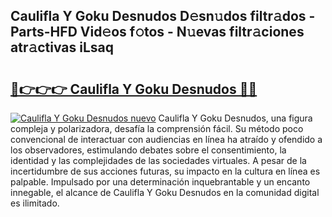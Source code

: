 ## Caulifla Y Goku Desnudos D𝚎sn𝚞dos filtr𝚊dos - Parts-HFD Vid𝚎os f𝚘tos - N𝚞evas filtr𝚊ciones atr𝚊ctivas iLsaq

# <h2><a href="http://mb6soo.tromn.icu/?c=Caulifla+Y+Goku+Desnudos">🔗👉👉👉 Caulifla Y Goku Desnudos 🔗🔗</a></h2>

[![Caulifla Y Goku Desnudos nuevo](https://i.imgur.com/pEAQMta.gif)](http://mb6soo.tromn.icu/?c=Caulifla+Y+Goku+Desnudos)
Caulifla Y Goku Desnudos, una figura compleja y polarizadora, desafía la comprensión fácil. Su método poco convencional de interactuar con audiencias en línea ha atraído y ofendido a los observadores, estimulando debates sobre el consentimiento, la identidad y las complejidades de las sociedades virtuales. A pesar de la incertidumbre de sus acciones futuras, su impacto en la cultura en línea es palpable. Impulsado por una determinación inquebrantable y un encanto innegable, el alcance de Caulifla Y Goku Desnudos en la comunidad digital es ilimitado.
